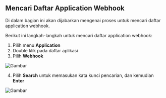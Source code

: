 ## **Mencari Daftar Application Webhook**

Di dalam bagian ini akan dijabarkan mengenai proses untuk mencari daftar application webhook.

Berikut ini langkah-langkah untuk mencari daftar application webhook:

1. Pilih menu **Application**
2. Double klik pada daftar aplikasi
3. Pilih **Webhook**

![Gambar](_screenshot/.png/?sanitize=true)

4. Pilih **Search** untuk memasukan kata kunci pencarian, dan kemudian **Enter**

![Gambar](_screenshot/.png/?sanitize=true)